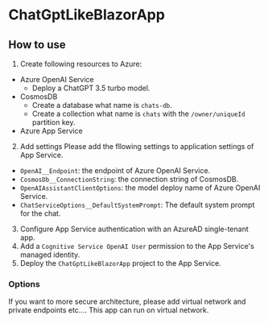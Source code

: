 # ChatGptLikeBlazorApp

## How to use

1. Create following resources to Azure:
- Azure OpenAI Service
  - Deploy a ChatGPT 3.5 turbo model.
- CosmosDB
  - Create a database what name is `chats-db`.
  - Create a collection what name is `chats` with the `/owner/uniqueId` partition key.
- Azure App Service

2. Add settings
Please add the fllowing settings to application settings of App Service.
- `OpenAI__Endpoint`: the endpoint of Azure OpenAI Service.
- `CosmosDb__ConnectionString`: the connection string of CosmosDB.
- `OpenAIAssistantClientOptions`: the model deploy name of Azure OpenAI Service.
- `ChatServiceOptions__DefaultSystemPrompt`: The default system prompt for the chat.

3. Configure App Service authentication with an AzureAD single-tenant app.
4. Add a `Cognitive Service OpenAI User` permission to the App Service's managed identity.
5. Deploy the `ChatGptLikeBlazorApp` project to the App Service.

### Options

If you want to more secure architecture, please add virtual network and private endpoints etc....
This app can run on virtual network.
